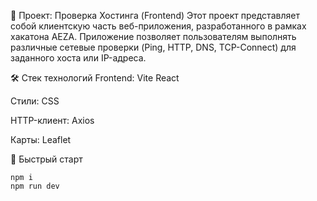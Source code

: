 🚀 Проект: Проверка Хостинга (Frontend)
Этот проект представляет собой клиентскую часть веб-приложения, разработанного в рамках хакатона AEZA. Приложение позволяет пользователям выполнять различные сетевые проверки (Ping, HTTP, DNS, TCP-Connect) для заданного хоста или IP-адреса.

🛠️ Стек технологий
Frontend: Vite React

Стили: CSS

HTTP-клиент: Axios

Карты: Leaflet

🏃 Быстрый старт

```
npm i
npm run dev
```